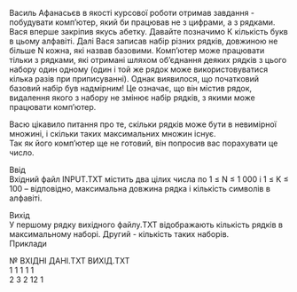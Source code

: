 <p class="has-line-data" data-line-start="0" data-line-end="1">Василь Афанасьєв в якості курсової роботи отримав завдання - побудувати комп’ютер, який би працював не з цифрами, а з рядками. Вася вперше закріпив якусь абетку. Давайте позначимо К кількість букв в цьому алфавіті. Далі Вася записав набір різних рядків, довжиною не більше N кожна, які назвав базовими. Комп’ютер може працювати тільки з рядками, які отримані шляхом об’єднання деяких рядків з цього набору один одному (один і той же рядок може використовуватися кілька разів при приписуванні). Однак виявилося, що початковий базовий набір був надмірним! Це означає, що він містив рядок, видалення якого з набору не змінює набір рядків, з якими може працювати комп’ютер.</p>
<p class="has-line-data" data-line-start="2" data-line-end="4">Васю цікавило питання про те, скільки рядків може бути в невимірної множині, і скільки таких максимальних множин існує.<br>
Так як його комп’ютер ще не готовий, він попросив вас порахувати це число.</p>
<p class="has-line-data" data-line-start="5" data-line-end="7">Ввід<br>
Вхідний файл INPUT.TXT містить два цілих числа по 1 ≤ N ≤ 1 000 і 1 ≤ K ≤ 100 – відповідно, максимальна довжина рядка і кількість символів в алфавіті.</p>
<p class="has-line-data" data-line-start="8" data-line-end="11">Вихід<br>
У першому рядку вихідного файлу.TXT відображають кількість рядків в максимальному наборі. Другий - кількість таких наборів.<br>
Приклади</p>
<p class="has-line-data" data-line-start="12" data-line-end="15">№   ВХІДНІ ДАНІ.TXT         ВИХІД.TXT<br>
1   1 1                     1 1<br>
2   3 2                     12 1</p>
